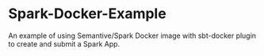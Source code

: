 # Spark-Docker-Example
An example of using Semantive/Spark Docker image with sbt-docker plugin to create and submit a Spark App.
